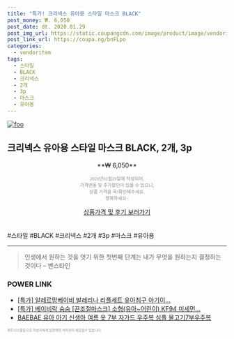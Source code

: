 ```yaml
--- 
title: "특가! 크리넥스 유아용 스타일 마스크 BLACK" 
post_money: ₩. 6,050 
post_date: dt. 2020.01.29 
post_img_url: https://static.coupangcdn.com/image/product/image/vendoritem/2018/11/06/3576225932/e19b847a-d70c-497e-a0cd-abc97752d886.jpg 
post_link_url: https://coupa.ng/bnFLpo 
categories: 
  - vendoritem 
tags: 
  - 스타일 
  - BLACK 
  - 크리넥스 
  - 2개 
  - 3p 
  - 마스크 
  - 유아용 
--- 
```

[![foo](https://static.coupangcdn.com/image/product/image/vendoritem/2018/11/06/3576225932/e19b847a-d70c-497e-a0cd-abc97752d886.jpg)](https://coupa.ng/bnFLpo) 

## 크리넥스 유아용 스타일 마스크 BLACK, 2개, 3p 
<p style="text-align: center;">**₩ 6,050**</p> 
<p style="text-align: center;"><span style="color: #898c8f; font-family: Georgia,Times,serif; font-size: 0.75em;">2020년01월29일에 작성되어, <br>가격변동 및 추가할인이 있을 수 있으니,<br> 상품 가격을 꼭!확인해주세요.<br>행복하세요~</span> 
</p>	 
<div markdown="0" style="text-align: center;"><a href="https://coupa.ng/bnFLpo" class="btn btn--success">상품가격 및 후기 보러가기</a></div> 
<br><br> 
  #스타일 #BLACK #크리넥스 #2개 #3p #마스크 #유아용 
<hr> 

> 인생에서 원하는 것을 엇기 위한 첫번째 단계는 내가 무엇을 원하는지 결정하는 것이다 – 벤스타인 


### POWER LINK

* <a href="https://blog.naver.com/sakai111/221789787520" target="_blank">[특가] 알레르망베이비 발레리나 리플세트 유아침구 아기이...</a>
* <a href="https://blog.naver.com/santokki14/221789054544" target="_blank">[특가] 베이비락 숨숨 [끈조절마스크] 소형(유아~어린이) KF94 미세먼...</a>
* <a href="https://blog.naver.com/fasyy4321/221787653095" target="_blank">BAEBAE 유아 아기 신생아 여름 옷 7부 자가드 우주복 심플 물고기7부우주복</a>

<span style="color: #898c8f; font-family: Georgia,Times,serif; font-size: 0.55em;">파트너스활동으로 작성자에게 일정액의 커미션이 제공될수 있습니다.</span> 
